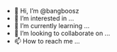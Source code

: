 - 👋 Hi, I’m @bangboosz
- 👀 I’m interested in ...
- 🌱 I’m currently learning ...
- 💞️ I’m looking to collaborate on ...
- 📫 How to reach me ...

<!---
bangboosz/bangboosz is a ✨ special ✨ repository because its `README.md` (this file) appears on your GitHub profile.
You can click the Preview link to take a look at your changes.
--->

